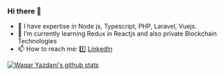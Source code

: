 ### Hi there 👋


- 🔭 I have expertise in Node js, Typescript, PHP, Laravel, Vuejs.
- 🌱 I’m currently learning Redux in Reactjs and also private Blockchain Technologies
- 📫 How to reach me: 
:one: [LinkedIn](https://www.linkedin.com/in/waqar-yazdani/)

[![Waqar Yazdani's github stats](https://github-readme-stats.vercel.app/api?username=wyazdani&count_private=true&show_icons=true&theme=radical&hide_rank=false)](https://github.com/wyazdani/github-readme-stats)

